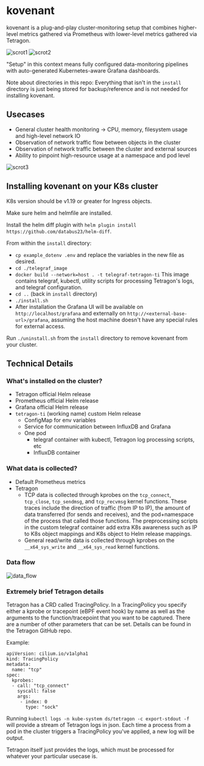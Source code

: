 # kovenant

kovenant is a plug-and-play cluster-monitoring setup that combines higher-level metrics gathered via Prometheus with lower-level metrics gathered via Tetragon.

![scrot1](https://user-images.githubusercontent.com/48808721/190687018-7c6b5a6c-23a7-4bd9-8529-3d2f85274a5f.png)
![scrot2](https://user-images.githubusercontent.com/48808721/190687022-c7ead871-a5ac-42a9-9742-5efb3159501e.png)

"Setup" in this context means fully configured data-monitoring pipelines with auto-generated Kubernetes-aware Grafana dashboards.

Note about directories in this repo: Everything that isn't in the `install` directory is just being stored for backup/reference and is not needed for installing kovenant.

## Usecases
- General cluster health monitoring -> CPU, memory, filesystem usage and high-level network IO
- Observation of network traffic flow between objects in the cluster
- Observation of network traffic between the cluster and external sources
- Ability to pinpoint high-resource usage at a namespace and pod level

![scrot3](https://user-images.githubusercontent.com/48808721/190687031-53f70693-128d-4e11-b251-f1d09fb81daa.png)

## Installing kovenant on your K8s cluster

K8s version should be v1.19 or greater for Ingress objects.

Make sure helm and helmfile are installed.

Install the helm diff plugin with `helm plugin install https://github.com/databus23/helm-diff`.

From within the `install` directory:
- `cp example_dotenv .env` and replace the variables in the new file as desired.
- `cd ./telegraf_image`
- `docker build --network=host . -t telegraf-tetragon-ti` This image contains telegraf, kubectl, utility scripts for processing Tetragon's logs, and telegraf configuration.
- `cd ..` (back in `install` directory)
- `./install.sh`
- After installation the Grafana UI will be available on `http://localhost/grafana` and externally on `http://<external-base-url>/grafana`, 
assuming the host machine doesn't have any special rules for external access.

Run `./uninstall.sh` from the `install` directory to remove kovenant from your cluster.

## Technical Details

### What's installed on the cluster?
- Tetragon official Helm release
- Prometheus official Helm release
- Grafana official Helm release
- `tetragon-ti` (working name) custom Helm release
  - ConfigMap for env variables
  - Service for communication between InfluxDB and Grafana
  - One pod
    - telegraf container with kubectl, Tetragon log processing scripts, etc
    - InfluxDB container

### What data is collected?
- Default Prometheus metrics
- Tetragon
  - TCP data is collected through kprobes on the `tcp_connect`, `tcp_close`, `tcp_sendmsg`, and `tcp_recvmsg` kernel functions.
  These traces include the direction of traffic (from IP to IP), the amount of data transferred (for sends and receives), and the pod+namespace of the process that 
  called those functions. The preprocessing scripts in the custom telegraf container add extra K8s awareness such as IP to K8s object mappings and K8s object to Helm 
  release mappings.
  - General read/write data is collected through kprobes on the `__x64_sys_write` and `__x64_sys_read` kernel functions.

### Data flow

![data_flow](https://user-images.githubusercontent.com/48808721/190684086-8048a22e-5459-4acd-916f-e79327784736.png)

### Extremely brief Tetragon details

Tetragon has a CRD called TracingPolicy. In a TracingPolicy you specify either a kprobe or tracepoint (eBPF event hook) by name as well as the arguments to the 
function/tracepoint that you want to be captured. There are a number of other parameters that can be set. Details can be found in the Tetragon GitHub repo.

Example:
```
apiVersion: cilium.io/v1alpha1
kind: TracingPolicy
metadata:
  name: "tcp"
spec:
  kprobes:
  - call: "tcp_connect"
    syscall: false
    args:
     - index: 0
       type: "sock"
```

Running `kubectl logs -n kube-system ds/tetragon -c export-stdout -f` will provide a stream of Tetragon logs in json. Each time a process from a pod in the cluster 
triggers a TracingPolicy you've applied, a new log will be output.

Tetragon itself just provides the logs, which must be processed for whatever your particular usecase is.
